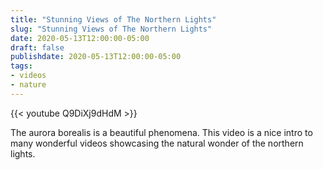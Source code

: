 ```yaml
---
title: "Stunning Views of The Northern Lights"
slug: "Stunning Views of The Northern Lights"
date: 2020-05-13T12:00:00-05:00
draft: false
publishdate: 2020-05-13T12:00:00-05:00
tags:
- videos
- nature
---
```


{{< youtube Q9DiXj9dHdM >}}

The aurora borealis is a beautiful phenomena. This video is a nice intro to many wonderful videos showcasing the natural wonder of the northern lights.
